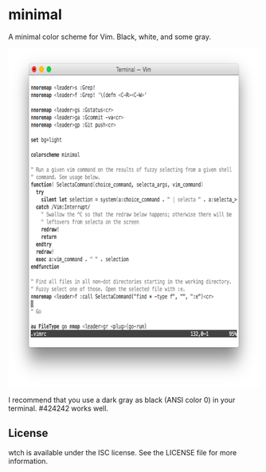 # minimal

A minimal color scheme for Vim. Black, white, and some gray.

<img src="shot.png" width="682" height="682" alt="An example of minimal in action.">

I recommend that you use a dark gray as black (ANSI color 0) in your
terminal. #424242 works well.

## License

wtch is available under the ISC license. See the LICENSE file for more information.
